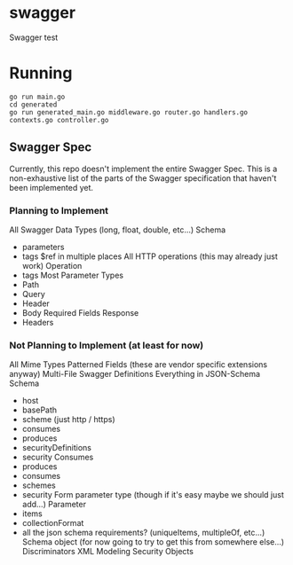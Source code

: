 # swagger
Swagger test

# Running
```
go run main.go
cd generated
go run generated_main.go middleware.go router.go handlers.go contexts.go controller.go
```

## Swagger Spec

Currently, this repo doesn't implement the entire Swagger Spec. This is a non-exhaustive list of the parts of the Swagger specification that haven't been implemented yet.

### Planning to Implement
All Swagger Data Types (long, float, double, etc...)
Schema
  - parameters
  - tags
$ref in multiple places
All HTTP operations (this may already just work)
Operation
  - tags
Most Parameter Types
  - Path
  - Query
  - Header
  - Body
Required Fields
Response
  - Headers

### Not Planning to Implement (at least for now)
All Mime Types
Patterned Fields (these are vendor specific extensions anyway)
Multi-File Swagger Definitions
Everything in JSON-Schema
Schema
  - host
  - basePath
  - scheme (just http / https)
  - consumes
  - produces
  - securityDefinitions
  - security
Consumes
  - produces
  - consumes
  - schemes
  - security
Form parameter type (though if it's easy maybe we should just add...)
Parameter
  - items
  - collectionFormat
  - all the json schema requirements? (uniqueItems, multipleOf, etc...)
Schema object (for now going to try to get this from somewhere else...)
Discriminators
XML Modeling
Security Objects

